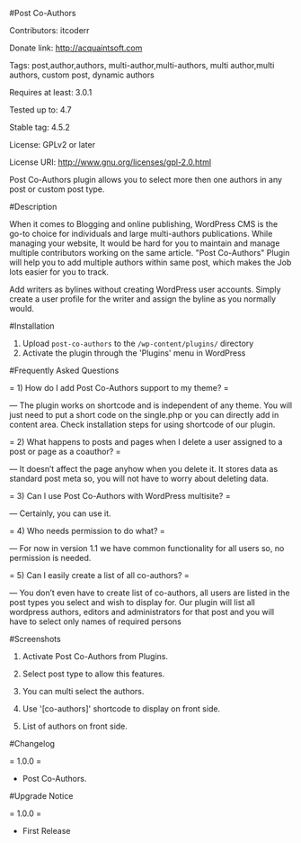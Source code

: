 #Post Co-Authors

Contributors: itcoderr

Donate link: http://acquaintsoft.com

Tags: post,author,authors, multi-author,multi-authors, multi author,multi authors, custom post, dynamic authors

Requires at least: 3.0.1

Tested up to: 4.7

Stable tag: 4.5.2

License: GPLv2 or later

License URI: http://www.gnu.org/licenses/gpl-2.0.html

Post Co-Authors plugin allows you to select more then one authors in any post or custom post type.

#Description

When it comes to Blogging and online publishing, WordPress CMS is the go-to choice for individuals and large multi-authors publications. While managing your website, It would be hard for you to maintain and manage multiple contributors working on the same article.  "Post Co-Authors" Plugin will help you to add multiple authors within same post, which makes the Job lots easier for you to track.

Add writers as bylines without creating WordPress user accounts. Simply create a user profile for the writer and assign the byline as you normally would.


#Installation

1. Upload `post-co-authors` to the `/wp-content/plugins/` directory
2. Activate the plugin through the 'Plugins' menu in WordPress

#Frequently Asked Questions

= 1) How do I add  Post Co-Authors support to my theme? =

— The plugin works on shortcode and is independent of any theme. You will just need to put a short code on the single.php or you can directly add in content area. Check installation steps for using shortcode of our plugin.


= 2) What happens to posts and pages when I delete a user assigned to a post or page as a coauthor? =

— It doesn’t affect the page anyhow when you delete it. It stores data as standard post meta so, you will not have to worry about deleting data. 

= 3) Can I use Post Co-Authors with WordPress multisite? =

— Certainly, you can use it.
 
= 4) Who needs permission to do what? =

— For now in version 1.1 we have common functionality for all users so, no permission is needed.

= 5) Can I easily create a list of all co-authors? =

—  You don’t even have to create list of co-authors, all users are listed in the post types you select and wish to display for. Our plugin will list all wordpress authors,  editors and administrators for that post and you will have to select only names of required persons
 
#Screenshots

1. Activate Post Co-Authors from Plugins.

2. Select post type to allow this features.

3. You can multi select the authors.

4. Use '[co-authors]' shortcode to display on front side.

5. List of authors on front side. 

#Changelog

= 1.0.0 =
* Post Co-Authors.

#Upgrade Notice

= 1.0.0  =
* First Release